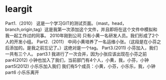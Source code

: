 # leargit
Part1.（2010）
这是一个学习GIT的测试页面。（mast，head，branch,origin,tag）这是我第一次添加这个文件，并且即将在这个文件中模拟和我一起工作过的同事。
2010年刚到公司
只有小黄一名研发人员。我们形成了2个人的开发小组。
Part2.（2011）
中间小黄培养了一名运维小张。（这段是在小芬之后添加的。是我之前忘记了。）这绝对是一个tag。
Part3.(2011)
小芬加入，我们一共有三个人。
part3.1
我进行了一次合并，因为小张应该出现在小芬之前
par4(2012)
小钟也加入了我们，当前部门有4个人，小黄，我，小芬，小钟
part5(2012)
小乐乐加入我们
我们有5个成员：小黄，小芬，小乐乐，我，小钟
part6
小乐乐离开
